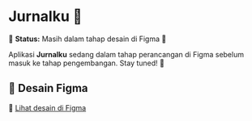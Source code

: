 # Jurnalku 📖  
🚧 **Status:** Masih dalam tahap desain di Figma 🎨  

Aplikasi **Jurnalku** sedang dalam tahap perancangan di Figma sebelum masuk ke tahap pengembangan. Stay tuned! 🚀  

## 🎨 Desain Figma  
🔗 [Lihat desain di Figma](https://www.figma.com/proto/bh7jQL432M3NVDaxaxXGjl/JurnalKu?node-id=21-3&t=owkCXOfObLHhMtQy-0&scaling=scale-down&content-scaling=fixed&page-id=0%3A1)
